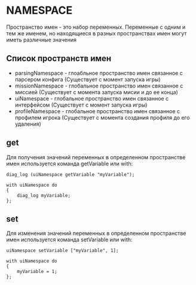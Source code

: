 # NAMESPACE
Пространство имен - это набор переменных. Переменные с одним и тем же именем, но находящиеся в разных пространствах имен могут иметь различные значения
## Список пространств имен
* parsingNamespace - глоабльное пространство имен связанное с парсером конфига (Существует с момент запуска игры)
* missionNamespace - глобальное пространство имен связанное с миссией (Существует с момента запуска мисии и до ее конца)
* uiNamespace - глобальное пространство имен связанное с интерфейсом (Существует с момент запуска игры)
* profileNamespace - глобальное пространство имен связанное с профилем игрока (Существует с момента создания профиля до его удаления)
## get
Для получения значений переменных в определенном пространстве имен используется команда getVariable или with:
```
diag_log (uiNamespace getVariable "myVariable");
```
```
with uiNamespace do
{
    diag_log myVariable;
};
```
## set
Для изменения значений переменных в определенном пространстве имен используется команда setVariable или with:
```
uiNamespace setVariable ["myVariable", 1];
```
```
with uiNamespace do
{
    myVariable = 1;
};
```